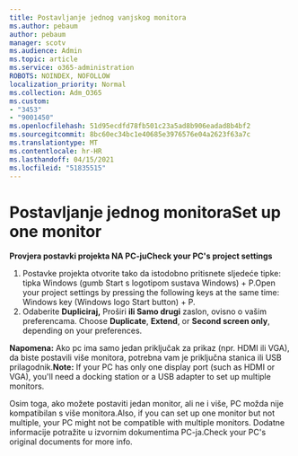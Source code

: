 ```yaml
---
title: Postavljanje jednog vanjskog monitora
ms.author: pebaum
author: pebaum
manager: scotv
ms.audience: Admin
ms.topic: article
ms.service: o365-administration
ROBOTS: NOINDEX, NOFOLLOW
localization_priority: Normal
ms.collection: Adm_O365
ms.custom:
- "3453"
- "9001450"
ms.openlocfilehash: 51d95ecdfd78fb501c23a5ad8b906eadad8b4bf2
ms.sourcegitcommit: 8bc60ec34bc1e40685e3976576e04a2623f63a7c
ms.translationtype: MT
ms.contentlocale: hr-HR
ms.lasthandoff: 04/15/2021
ms.locfileid: "51835515"
---
```

# <a name="set-up-one-monitor"></a><span data-ttu-id="2bd9a-102">Postavljanje jednog monitora</span><span class="sxs-lookup"><span data-stu-id="2bd9a-102">Set up one monitor</span></span>

<span data-ttu-id="2bd9a-103">**Provjera postavki projekta NA PC-ju**</span><span class="sxs-lookup"><span data-stu-id="2bd9a-103">**Check your PC's project settings**</span></span>

1. <span data-ttu-id="2bd9a-104">Postavke projekta otvorite tako da istodobno pritisnete sljedeće tipke: tipka Windows (gumb Start s logotipom sustava Windows) + P.</span><span class="sxs-lookup"><span data-stu-id="2bd9a-104">Open your project settings by pressing the following keys at the same time: Windows key (Windows logo Start button) + P.</span></span>
2. <span data-ttu-id="2bd9a-105">Odaberite **Dupliciraj,** Proširi **ili Samo drugi** zaslon, ovisno o vašim preferencama. </span><span class="sxs-lookup"><span data-stu-id="2bd9a-105">Choose **Duplicate**, **Extend**, or **Second screen only**, depending on your preferences.</span></span>

<span data-ttu-id="2bd9a-106">**Napomena:** Ako pc ima samo jedan priključak za prikaz (npr. HDMI ili VGA), da biste postavili više monitora, potrebna vam je priključna stanica ili USB prilagodnik.</span><span class="sxs-lookup"><span data-stu-id="2bd9a-106">**Note:** If your PC has only one display port (such as HDMI or VGA), you'll need a docking station or a USB adapter to set up multiple monitors.</span></span>

<span data-ttu-id="2bd9a-107">Osim toga, ako možete postaviti jedan monitor, ali ne i više, PC možda nije kompatibilan s više monitora.</span><span class="sxs-lookup"><span data-stu-id="2bd9a-107">Also, if you can set up one monitor but not multiple, your PC might not be compatible with multiple monitors.</span></span> <span data-ttu-id="2bd9a-108">Dodatne informacije potražite u izvornim dokumentima PC-ja.</span><span class="sxs-lookup"><span data-stu-id="2bd9a-108">Check your PC's original documents for more info.</span></span>